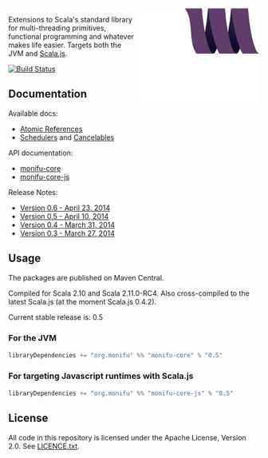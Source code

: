 <img src="docs/assets/monifu.png" align="right" />

Extensions to Scala's standard library for multi-threading primitives, functional programming and whatever makes life easier. Targets both the JVM and [Scala.js](http://www.scala-js.org/).

[![Build Status](https://travis-ci.org/alexandru/monifu.png?branch=master)](https://travis-ci.org/alexandru/monifu)

## Documentation

Available docs:

* [Atomic References](docs/atomic.md) 
* [Schedulers](docs/schedulers.md) and [Cancelables](docs/cancelables.md)

API documentation:

* [monifu-core](http://www.monifu.org/monifu-core/current/api/)
* [monifu-core-js](http://www.monifu.org/monifu-core-js/current/api/)

Release Notes:

* [Version 0.6 - April 23, 2014](/docs/release-notes/0.6.md)
* [Version 0.5 - April 10, 2014](/docs/release-notes/0.5.md)
* [Version 0.4 - March 31, 2014](/docs/release-notes/0.4.md)
* [Version 0.3 - March 27, 2014](/docs/release-notes/0.3.md)

## Usage

The packages are published on Maven Central.

Compiled for Scala 2.10 and Scala 2.11.0-RC4. Also cross-compiled to
the latest Scala.js (at the moment Scala.js 0.4.2).

Current stable release is: 0.5

### For the JVM

```scala
libraryDependencies += "org.monifu" %% "monifu-core" % "0.5"
```

### For targeting Javascript runtimes with Scala.js

```scala
libraryDependencies += "org.monifu" %% "monifu-core-js" % "0.5"
```

## License

All code in this repository is licensed under the Apache License, Version 2.0.
See [LICENCE.txt](./LICENSE.txt).
